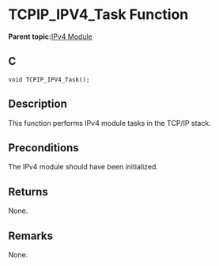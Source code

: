 # TCPIP\_IPV4\_Task Function

**Parent topic:**[IPv4 Module](GUID-EA29E72F-4194-41F9-9F19-D8BBA00D62F2.md)

## C

```
void TCPIP_IPV4_Task();
```

## Description

This function performs IPv4 module tasks in the TCP/IP stack.

## Preconditions

The IPv4 module should have been initialized.

## Returns

None.

## Remarks

None.

